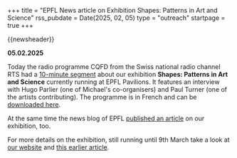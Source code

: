 +++
title       = "EPFL News article on Exhibition Shapes: Patterns in Art and Science"
rss_pubdate = Date(2025, 02, 05)
type        = "outreach"
startpage   = true
+++

{{newsheader}}

**05.02.2025**

Today the radio programme CQFD from the Swiss national radio channel RTS
had a [10-minute segment](https://www.rts.ch/audio-podcast/2025/audio/une-exposition-pour-mettre-en-valeur-la-beaute-des-mathematiques-28780656.html)
about our exhibition **Shapes: Patterns in Art and Science**
currently running at EPFL Pavilions.
It features an interview with Hugo Parlier (one of Michael's co-organisers)
and Paul Turner (one of the artists contributing).
The programme is in French and can be
[downloaded here](https://www.rts.ch/audio-podcast/2025/audio/une-exposition-pour-mettre-en-valeur-la-beaute-des-mathematiques-28780656.html).

At the same time the news blog of EPFL
[published an article](https://actu.epfl.ch/news/les-geometries-qui-nous-entourent-sublimees-par--2/)
on our exhibition, too.

For more details on the exhibition, still running until 9th March
take a look at [our website](https://epfl-pavilions.ch/en/exhibitions/shapes)
and [this earlier article](/news/2025/01/shapes/).
